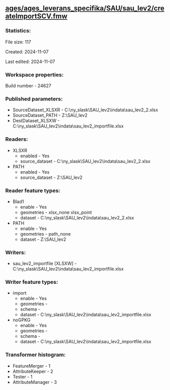 ﻿## [ages/ages_leverans_specifika/SAU/sau_lev2/createImportSCV.fmw](https://github.com/kicki58/kix_working_dir/blob/master/ages/ages_leverans_specifika/SAU/sau_lev2/createImportSCV.fmw)

### Statistics:
File size: 117

Created: 2024-11-07

Last edited: 2024-11-07


### Workspace properties:
Build number    - 24627

### Published parameters:
*  SourceDataset_XLSXR    -   C:\ny_slask\SAU_lev2\indata\sau_lev2_2.xlsx
*  SourceDataset_PATH    -   Z:\SAU_lev2
*  DestDataset_XLSXW    -   C:\ny_slask\SAU_lev2\indata\sau_lev2_importfile.xlsx

### Readers:
*  XLSXR
    * enabled    -  Yes
    * source_dataset    -   C:\ny_slask\SAU_lev2\indata\sau_lev2_2.xlsx
*  PATH
    * enabled    -  Yes
    * source_dataset    -   Z:\SAU_lev2

### Reader feature types:
*  Blad1
    * enable - Yes
    * geometries - xlsx_none xlsx_point
    * dataset - C:\ny_slask\SAU_lev2\indata\sau_lev2_2.xlsx
*  PATH
    * enable - Yes
    * geometries - path_none
    * dataset - Z:\SAU_lev2


### Writers:
*  sau_lev2_importfile [XLSXW]    -   C:\ny_slask\SAU_lev2\indata\sau_lev2_importfile.xlsx

### Writer feature types:
*  import
    * enable - Yes
    * geometries - 
    * schema - 
    * dataset - C:\ny_slask\SAU_lev2\indata\sau_lev2_importfile.xlsx
*  noGPKG
    * enable - Yes
    * geometries - 
    * schema - 
    * dataset - C:\ny_slask\SAU_lev2\indata\sau_lev2_importfile.xlsx

### Transformer histogram:
*  FeatureMerger    -   1
*  AttributeKeeper    -   2
*  Tester    -   1
*  AttributeManager    -   3

